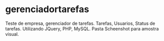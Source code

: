 # gerenciadortarefas
Teste de empresa, gerenciador de tarefas. Tarefas, Usuarios, Status de tarefas.
Utilizando JQuery, PHP, MySQL.
Pasta Scheenshot para amostra visual.
